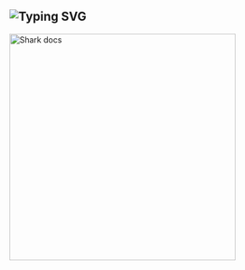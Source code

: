 ## ![Typing SVG](https://readme-typing-svg.herokuapp.com?font=Rockstar-ExtraBold&color=F33A6A&lines=welcome+To+Dark+Rush++Official.)
<img alt="Shark docs" height="400" src="https://telegra.ph/file/453e1d1d398dc105cb890.jpg">
